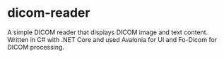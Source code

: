 # dicom-reader
A simple DICOM reader that displays DICOM image and text content. Written in C# with .NET Core and used Avalonia for UI and Fo-Dicom for DICOM processing.
